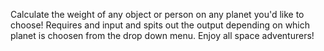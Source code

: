 Calculate the weight of any object or person on any planet you'd like to choose! 
Requires and input and spits out the output depending on which planet is choosen from the drop down menu.
Enjoy all space adventurers!